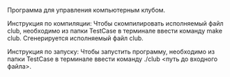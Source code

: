 Программа для управления компьютерным клубом.

Инструкция по компиляции:
	Чтобы скомпилировать исполняемый файл club, необходимо из папки TestCase в терминале ввести команду make club. Сгенерируется исполняемый файл club.

Инструкция по запуску:
	Чтобы запустить программу, необходимо из папки TestCase в терминале ввести команду ./club <путь до входного файла>.
